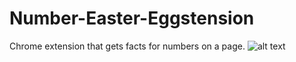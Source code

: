 # Number-Easter-Eggstension
Chrome extension that gets facts for numbers on a page.
![alt text](https://user-images.githubusercontent.com/11582101/32178916-5c3bf990-bd64-11e7-9950-23c61e144411.gif)
